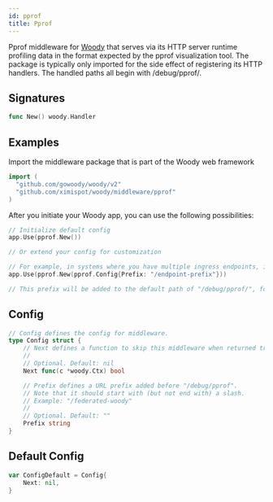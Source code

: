 ```yaml
---
id: pprof
title: Pprof
---
```


Pprof middleware for [Woody](https://github.com/gowoody/woody) that serves via its HTTP server runtime profiling data in the format expected by the pprof visualization tool. The package is typically only imported for the side effect of registering its HTTP handlers. The handled paths all begin with /debug/pprof/.

## Signatures

```go
func New() woody.Handler
```

## Examples

Import the middleware package that is part of the Woody web framework

```go
import (
  "github.com/gowoody/woody/v2"
  "github.com/ximispot/woody/middleware/pprof"
)
```

After you initiate your Woody app, you can use the following possibilities:

```go
// Initialize default config
app.Use(pprof.New())

// Or extend your config for customization

// For example, in systems where you have multiple ingress endpoints, it is common to add a URL prefix, like so:
app.Use(pprof.New(pprof.Config{Prefix: "/endpoint-prefix"}))

// This prefix will be added to the default path of "/debug/pprof/", for a resulting URL of: "/endpoint-prefix/debug/pprof/".
```

## Config

```go
// Config defines the config for middleware.
type Config struct {
    // Next defines a function to skip this middleware when returned true.
    //
    // Optional. Default: nil
    Next func(c *woody.Ctx) bool

    // Prefix defines a URL prefix added before "/debug/pprof".
    // Note that it should start with (but not end with) a slash.
    // Example: "/federated-woody"
    //
    // Optional. Default: ""
    Prefix string
}
```

## Default Config

```go
var ConfigDefault = Config{
    Next: nil,
}
```
